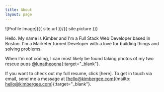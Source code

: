```yaml
---
title: About
layout: page
---
```

![Profile Image]({{ site.url }}/{{ site.picture }})

Hello. My name is Kimber and I'm a Full Stack Web Developer based in Boston. I'm a Marketer turned Developer with a love for building things and solving problems.

When I'm not coding, I can most likely be found taking photos of my two rescue pups [@lunatheoona](https://www.instagram.com/lunathetoona/){:target="_blank"}.

If you want to check out my full resume, click [here]. To get in touch via email, send me a message at [hello@kimbergee.com](mailto: hello@kimbergee.com){:target="_blank"}.
